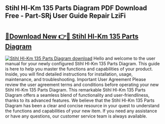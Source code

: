 ## Stihl Hl-Km 135 Parts Diagram PDF Download Free - Part-SRj User Guide Repair LziFi

# <h2><a href="http://dfnacf.blite.top/?on=Stihl+Hl-Km+135+Parts+Diagram">🔗Download New 👉🔴 Stihl Hl-Km 135 Parts Diagram</a></h2>

[![Stihl Hl-Km 135 Parts Diagram download](https://i.imgur.com/lujVjoI.png)](http://dfnacf.blite.top/?on=Stihl+Hl-Km+135+Parts+Diagram)
Hello and welcome to the user manual for your newly configured Stihl Hl-Km 135 Parts Diagram. This guide is here to help you master the functions and capabilities of your product. Inside, you will find detailed instructions for installation, usage, maintenance, and troubleshooting. Important User Agreement Please review the user agreement terms and conditions before operating your new Stihl Hl-Km 135 Parts Diagram. This remarkable Stihl Hl-Km 135 Parts Diagram offers a seamless blend of functionality and user-friendliness, thanks to its advanced features. We believe that the Stihl Hl-Km 135 Parts Diagram has been a clear and concise resource in your quest to understand the functions and capabilities of your new item. If you need any assistance or have any questions, our customer service team is always available.
